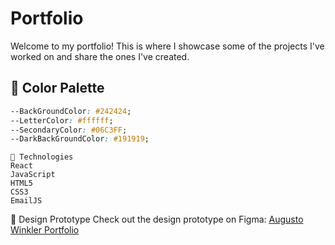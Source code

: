 # Portfolio  

Welcome to my portfolio! This is where I showcase some of the projects I've worked on and share the ones I've created.  



## 🎨 Color Palette  
```css
--BackGroundColor: #242424;  
--LetterColor: #ffffff;  
--SecondaryColor: #06C3FF;  
--DarkBackGroundColor: #191919;
```
```
🚀 Technologies
React
JavaScript
HTML5
CSS3
EmailJS
```

📐 Design Prototype
Check out the design prototype on Figma:
[Augusto Winkler Portfolio](https://www.figma.com/design/GEUtIIqOFkZlP5SNfHUw5w/Augusto-Winkler-Portfólio?node-id=0-1&node-type=canvas)
